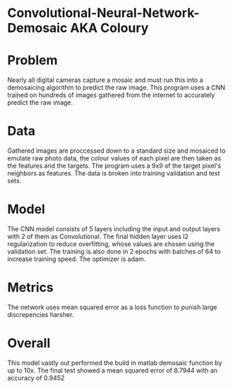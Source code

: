 # Convolutional-Neural-Network-Demosaic AKA Coloury

# Problem
Nearly all digital cameras capture a mosaic and must run this into a demosaicing algorithm to predict the raw image. This program uses a CNN trained on hundreds of images gathered
from the internet to accurately predict the raw image.
# Data
Gathered images are proccessed down to a standard size and mosaiced to emulate raw photo data, the colour values of each pixel are then taken as the features and the targets. 
The program uses a 9x9 of the target pixel's neighbors as features. The data is broken into training validation and test sets.
# Model
The CNN model consists of 5 layers including the input and output layers with 2 of them as Convolutional. The final hidden layer uses l2 regularization to reduce overfitting, whose
values are chosen using the validation set. The training is also done in 2 epochs with batches of 64 to increase training speed. The optimizer is adam.
# Metrics
The network uses mean squared error as a loss function to punish large discrepencies harsher. 

# Overall
This model vastly out performed the build in matlab demosaic function by up to 10x. The final test showed a mean squared error of 8.7944 with an accuracy of 0.9452
